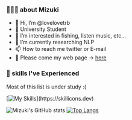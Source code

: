 ### 🧑🏻‍🎓 about Mizuki
- 👋 Hi, I’m @lovelovetrb
- 🏫 University Student 
- 👀 I’m interested in fishing, listen music, etc...
- 🌱 I’m currently researching NLP
- 📫 How to reach me twitter or E-mail
- 🙏 Please come my web page -> [here](https://lovelovetrb.github.io/)

###  🌱 skills I've Experienced
Most of this list is under study :(

[![My Skills](https://skillicons.dev/icons?i=py,pytorch,fastapi,html,css,js,ts,nodejs,react,nextjs,netlify,firebase,gatsby,graphql,java,docker,git,github,linux,lua,md,mysql,vscode,vim,neovim,figma,)](https://skillicons.dev)

![Mizuki's GitHub stats](https://github-readme-stats.vercel.app/api?username=lovelovetrb&show_icons=true&theme=dracula)
[![Top Langs](https://github-readme-stats.vercel.app/api/top-langs/?username=lovelovetrb&theme=dracula)](https://github.com/lovelovetrb/github-readme-stats)

<!---
lovelovetrb/lovelovetrb is a ✨ special ✨ repository because its `README.md` (this file) appears on your GitHub profile.
You can click the Preview link to take a look at your changes.
--->
